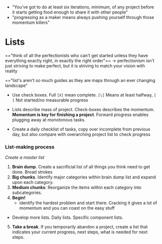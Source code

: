 - "You've got to do at least six iterations, minimum, of any project before it starts getting food enough to share it with other people"
- "progressing as a maker means always pushing yourself through those momentum killers"
# Lists
=="think of all the perfectionists who can't get started unless they have everything exactly right, in exactly the right order"==
-> perfectionism isn't just striving to make perfect, but it is striving to match your vision with reality

=="list's aren't so much guides as they are maps through an ever changing landscape"

- Use check boxes. Full `[X]` mean complete. `[\]` Means at least halfway, `[ ]` Not started/no measurable progress

- Lists describe mass of project. Check-boxes describes the momentum. **Momentum is key for finishing a project**. Forward progress enables plugging away at monotonous tasks.
- Create a daily checklist of tasks, copy over incomplete from previous day, but also compare with overarching project list to check progress

### List-making process
*Create a master list*
1. **Brain dump**. Create a sacrificial list of all things you think need to get done. Broad strokes
2. **Big chunks**. Identify major categories within brain dump list and expand upon each category.
3. **Medium chunks**: Reorganize the items within each category into subcategories.
4. **Begin!**
	- identify the hardest problem and start there. Cracking it gives a lot of momentum and you can coast on the easy stuff

- Develop more lists. Daily lists. Specific component lists. 

5. **Take a break**. If you temporarily abandon a project, create a list that indicates your current progress, next steps, what is needed for next steps. 
